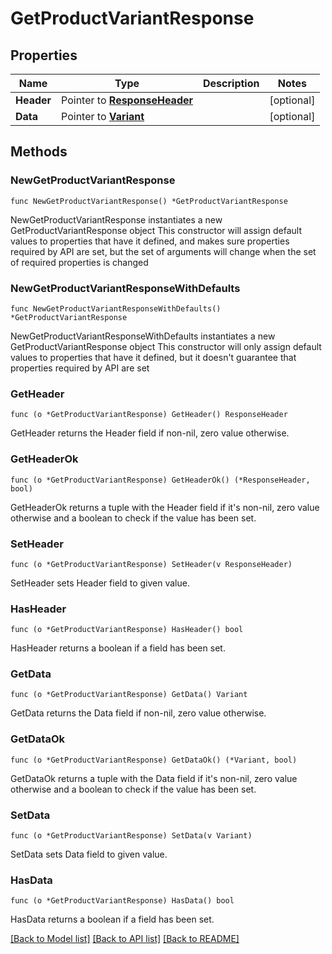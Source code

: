 # GetProductVariantResponse

## Properties

Name | Type | Description | Notes
------------ | ------------- | ------------- | -------------
**Header** | Pointer to [**ResponseHeader**](ResponseHeader.md) |  | [optional] 
**Data** | Pointer to [**Variant**](Variant.md) |  | [optional] 

## Methods

### NewGetProductVariantResponse

`func NewGetProductVariantResponse() *GetProductVariantResponse`

NewGetProductVariantResponse instantiates a new GetProductVariantResponse object
This constructor will assign default values to properties that have it defined,
and makes sure properties required by API are set, but the set of arguments
will change when the set of required properties is changed

### NewGetProductVariantResponseWithDefaults

`func NewGetProductVariantResponseWithDefaults() *GetProductVariantResponse`

NewGetProductVariantResponseWithDefaults instantiates a new GetProductVariantResponse object
This constructor will only assign default values to properties that have it defined,
but it doesn't guarantee that properties required by API are set

### GetHeader

`func (o *GetProductVariantResponse) GetHeader() ResponseHeader`

GetHeader returns the Header field if non-nil, zero value otherwise.

### GetHeaderOk

`func (o *GetProductVariantResponse) GetHeaderOk() (*ResponseHeader, bool)`

GetHeaderOk returns a tuple with the Header field if it's non-nil, zero value otherwise
and a boolean to check if the value has been set.

### SetHeader

`func (o *GetProductVariantResponse) SetHeader(v ResponseHeader)`

SetHeader sets Header field to given value.

### HasHeader

`func (o *GetProductVariantResponse) HasHeader() bool`

HasHeader returns a boolean if a field has been set.

### GetData

`func (o *GetProductVariantResponse) GetData() Variant`

GetData returns the Data field if non-nil, zero value otherwise.

### GetDataOk

`func (o *GetProductVariantResponse) GetDataOk() (*Variant, bool)`

GetDataOk returns a tuple with the Data field if it's non-nil, zero value otherwise
and a boolean to check if the value has been set.

### SetData

`func (o *GetProductVariantResponse) SetData(v Variant)`

SetData sets Data field to given value.

### HasData

`func (o *GetProductVariantResponse) HasData() bool`

HasData returns a boolean if a field has been set.


[[Back to Model list]](../README.md#documentation-for-models) [[Back to API list]](../README.md#documentation-for-api-endpoints) [[Back to README]](../README.md)


